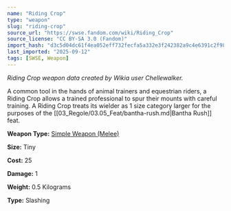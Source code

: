 ```yaml
---
name: "Riding Crop"
type: "weapon"
slug: "riding-crop"
source_url: "https://swse.fandom.com/wiki/Riding_Crop"
source_license: "CC BY-SA 3.0 (Fandom)"
import_hash: "d3c5d04dc61f4ea052eff732fecfa5a332e3f242382a9c4e6391c2f98e42e142"
last_imported: "2025-09-12"
tags: [SWSE, Weapon]
---
```

*Riding Crop weapon data created by Wikia user Chellewalker.*

A common tool in the hands of animal trainers and equestrian riders, a Riding Crop allows a trained professional to spur their mounts with careful training. A Riding Crop treats its wielder as 1 size category larger for the purposes of the [[03_Regole/03.05_Feat/bantha-rush.md|Bantha Rush]] feat.

**Weapon Type:** [Simple Weapon (Melee)](https://swse.fandom.com/wiki/Simple_Weapon_(Melee))

**Size:** Tiny

**Cost:** 25

**Damage:** 1

**Weight:** 0.5 Kilograms

**Type:** Slashing